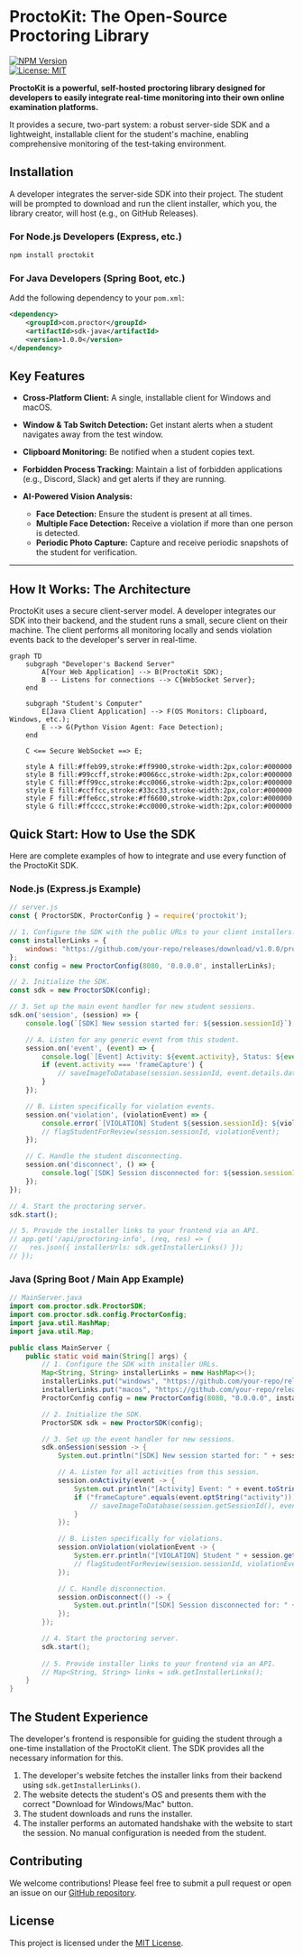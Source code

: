 # ProctoKit: The Open-Source Proctoring Library

[![NPM Version](https://img.shields.io/npm/v/proctokit.svg)](https://www.npmjs.com/package/proctokit)  
[![License: MIT](https://img.shields.io/badge/License-MIT-yellow.svg)](https://opensource.org/licenses/MIT)

**ProctoKit is a powerful, self-hosted proctoring library designed for developers to easily integrate real-time monitoring into their own online examination platforms.**

It provides a secure, two-part system: a robust server-side SDK and a lightweight, installable client for the student's machine, enabling comprehensive monitoring of the test-taking environment.

## Installation

A developer integrates the server-side SDK into their project. The student will be prompted to download and run the client installer, which you, the library creator, will host (e.g., on GitHub Releases).

### For Node.js Developers (Express, etc.)

```bash
npm install proctokit
```

### For Java Developers (Spring Boot, etc.)

Add the following dependency to your `pom.xml`:

```xml
<dependency>
    <groupId>com.proctor</groupId>
    <artifactId>sdk-java</artifactId>
    <version>1.0.0</version>
</dependency>
```
## Key Features

- **Cross-Platform Client:** A single, installable client for Windows and macOS.

- **Window & Tab Switch Detection:** Get instant alerts when a student navigates away from the test window.

- **Clipboard Monitoring:** Be notified when a student copies text.

- **Forbidden Process Tracking:** Maintain a list of forbidden applications (e.g., Discord, Slack) and get alerts if they are running.

- **AI-Powered Vision Analysis:**
  - **Face Detection:** Ensure the student is present at all times.
  - **Multiple Face Detection:** Receive a violation if more than one person is detected.
  - **Periodic Photo Capture:** Capture and receive periodic snapshots of the student for verification.

---

## How It Works: The Architecture

ProctoKit uses a secure client-server model. A developer integrates our SDK into their backend, and the student runs a small, secure client on their machine. The client performs all monitoring locally and sends violation events back to the developer's server in real-time.

```mermaid
graph TD
    subgraph "Developer's Backend Server"
        A[Your Web Application] --> B(ProctoKit SDK);
        B -- Listens for connections --> C{WebSocket Server};
    end

    subgraph "Student's Computer"
        E[Java Client Application] --> F(OS Monitors: Clipboard, Windows, etc.);
        E --> G(Python Vision Agent: Face Detection);
    end

    C <== Secure WebSocket ==> E;

    style A fill:#ffeb99,stroke:#ff9900,stroke-width:2px,color:#000000
    style B fill:#99ccff,stroke:#0066cc,stroke-width:2px,color:#000000
    style C fill:#ff99cc,stroke:#cc0066,stroke-width:2px,color:#000000
    style E fill:#ccffcc,stroke:#33cc33,stroke-width:2px,color:#000000
    style F fill:#ffe6cc,stroke:#ff6600,stroke-width:2px,color:#000000
    style G fill:#ffcccc,stroke:#cc0000,stroke-width:2px,color:#000000
```

## Quick Start: How to Use the SDK

Here are complete examples of how to integrate and use every function of the ProctoKit SDK.

### Node.js (Express.js Example)

```javascript
// server.js
const { ProctorSDK, ProctorConfig } = require('proctokit');

// 1. Configure the SDK with the public URLs to your client installers.
const installerLinks = {
    windows: "https://github.com/your-repo/releases/download/v1.0.0/proctor-client-setup.exe",
};
const config = new ProctorConfig(8080, '0.0.0.0', installerLinks);

// 2. Initialize the SDK.
const sdk = new ProctorSDK(config);

// 3. Set up the main event handler for new student sessions.
sdk.on('session', (session) => {
    console.log(`[SDK] New session started for: ${session.sessionId}`);

    // A. Listen for any generic event from this student.
    session.on('event', (event) => {
        console.log(`[Event] Activity: ${event.activity}, Status: ${event.status}`);
        if (event.activity === 'frameCapture') {
            // saveImageToDatabase(session.sessionId, event.details.data);
        }
    });

    // B. Listen specifically for violation events.
    session.on('violation', (violationEvent) => {
        console.error(`[VIOLATION] Student ${session.sessionId}: ${violationEvent.details.message}`);
        // flagStudentForReview(session.sessionId, violationEvent);
    });

    // C. Handle the student disconnecting.
    session.on('disconnect', () => {
        console.log(`[SDK] Session disconnected for: ${session.sessionId}`);
    });
});

// 4. Start the proctoring server.
sdk.start();

// 5. Provide the installer links to your frontend via an API.
// app.get('/api/proctoring-info', (req, res) => {
//   res.json({ installerUrls: sdk.getInstallerLinks() });
// });
```

### Java (Spring Boot / Main App Example)

```java
// MainServer.java
import com.proctor.sdk.ProctorSDK;
import com.proctor.sdk.config.ProctorConfig;
import java.util.HashMap;
import java.util.Map;

public class MainServer {
    public static void main(String[] args) {
        // 1. Configure the SDK with installer URLs.
        Map<String, String> installerLinks = new HashMap<>();
        installerLinks.put("windows", "https://github.com/your-repo/releases/download/v1.0.0/proctor-client-setup.exe");
        installerLinks.put("macos", "https://github.com/your-repo/releases/download/v1.0.0/ProctorClient-1.0.dmg");
        ProctorConfig config = new ProctorConfig(8080, "0.0.0.0", installerLinks);

        // 2. Initialize the SDK.
        ProctorSDK sdk = new ProctorSDK(config);

        // 3. Set up the event handler for new sessions.
        sdk.onSession(session -> {
            System.out.println("[SDK] New session started for: " + session.getSessionId());

            // A. Listen for all activities from this session.
            session.onActivity(event -> {
                System.out.println("[Activity] Event: " + event.toString());
                if ("frameCapture".equals(event.optString("activity"))) {
                    // saveImageToDatabase(session.getSessionId(), event.getJSONObject("details").getString("data"));
                }
            });

            // B. Listen specifically for violations.
            session.onViolation(violationEvent -> {
                System.err.println("[VIOLATION] Student " + session.getSessionId() + ": " + violationEvent.toString());
                // flagStudentForReview(session.sessionId, violationEvent);
            });

            // C. Handle disconnection.
            session.onDisconnect(() -> {
                System.out.println("[SDK] Session disconnected for: " + session.getSessionId());
            });
        });

        // 4. Start the proctoring server.
        sdk.start();
        
        // 5. Provide installer links to your frontend via an API.
        // Map<String, String> links = sdk.getInstallerLinks();
    }
}
```

## The Student Experience

The developer's frontend is responsible for guiding the student through a one-time installation of the ProctoKit client. The SDK provides all the necessary information for this.

1. The developer's website fetches the installer links from their backend using `sdk.getInstallerLinks()`.
2. The website detects the student's OS and presents them with the correct "Download for Windows/Mac" button.
3. The student downloads and runs the installer.
4. The installer performs an automated handshake with the website to start the session. No manual configuration is needed from the student.

## Contributing

We welcome contributions! Please feel free to submit a pull request or open an issue on our [GitHub repository](https://github.com/your-repo).

## License

This project is licensed under the [MIT License](https://opensource.org/licenses/MIT).
